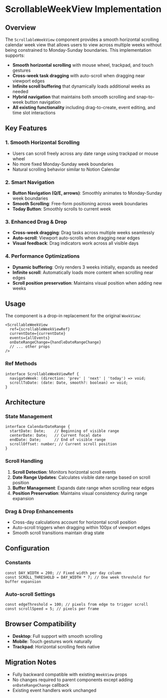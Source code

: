 # ScrollableWeekView Implementation

## Overview
The `ScrollableWeekView` component provides a smooth horizontal scrolling calendar week view that allows users to view across multiple weeks without being constrained to Monday-Sunday boundaries. This implementation supports:

- **Smooth horizontal scrolling** with mouse wheel, trackpad, and touch gestures
- **Cross-week task dragging** with auto-scroll when dragging near viewport edges
- **Infinite scroll buffering** that dynamically loads additional weeks as needed
- **Hybrid navigation** that maintains both smooth scrolling and snap-to-week button navigation
- **All existing functionality** including drag-to-create, event editing, and time slot interactions

## Key Features

### 1. Smooth Horizontal Scrolling
- Users can scroll freely across any date range using trackpad or mouse wheel
- No more fixed Monday-Sunday week boundaries
- Natural scrolling behavior similar to Notion Calendar

### 2. Smart Navigation
- **Button Navigation (Q/E, arrows)**: Smoothly animates to Monday-Sunday week boundaries
- **Smooth Scrolling**: Free-form positioning across week boundaries
- **Today Button**: Smoothly scrolls to current week

### 3. Enhanced Drag & Drop
- **Cross-week dragging**: Drag tasks across multiple weeks seamlessly
- **Auto-scroll**: Viewport auto-scrolls when dragging near edges
- **Visual feedback**: Drag indicators work across all visible days

### 4. Performance Optimizations
- **Dynamic buffering**: Only renders 3 weeks initially, expands as needed
- **Infinite scroll**: Automatically loads more content when scrolling near edges
- **Scroll position preservation**: Maintains visual position when adding new weeks

## Usage

The component is a drop-in replacement for the original `WeekView`:

```tsx
<ScrollableWeekView
  ref={scrollableWeekViewRef}
  currentDate={currentDate}
  events={allEvents}
  onDateRangeChange={handleDateRangeChange}
  // ... other props
/>
```

### Ref Methods
```tsx
interface ScrollableWeekViewRef {
  navigateWeek: (direction: 'prev' | 'next' | 'today') => void;
  scrollToDate: (date: Date, smooth?: boolean) => void;
}
```

## Architecture

### State Management
```tsx
interface CalendarDateRange {
  startDate: Date;    // Beginning of visible range
  centerDate: Date;   // Current focal date
  endDate: Date;      // End of visible range
  scrollOffset: number; // Current scroll position
}
```

### Scroll Handling
1. **Scroll Detection**: Monitors horizontal scroll events
2. **Date Range Updates**: Calculates visible date range based on scroll position
3. **Buffer Management**: Expands date range when scrolling near edges
4. **Position Preservation**: Maintains visual consistency during range expansion

### Drag & Drop Enhancements
- Cross-day calculations account for horizontal scroll position
- Auto-scroll triggers when dragging within 100px of viewport edges
- Smooth scroll transitions maintain drag state

## Configuration

### Constants
```tsx
const DAY_WIDTH = 200; // Fixed width per day column
const SCROLL_THRESHOLD = DAY_WIDTH * 7; // One week threshold for buffer expansion
```

### Auto-scroll Settings
```tsx
const edgeThreshold = 100; // pixels from edge to trigger scroll
const scrollSpeed = 5; // pixels per frame
```

## Browser Compatibility
- **Desktop**: Full support with smooth scrolling
- **Mobile**: Touch gestures work naturally
- **Trackpad**: Horizontal scrolling feels native

## Migration Notes
- Fully backward compatible with existing `WeekView` props
- No changes required to parent components except adding `onDateRangeChange` callback
- Existing event handlers work unchanged